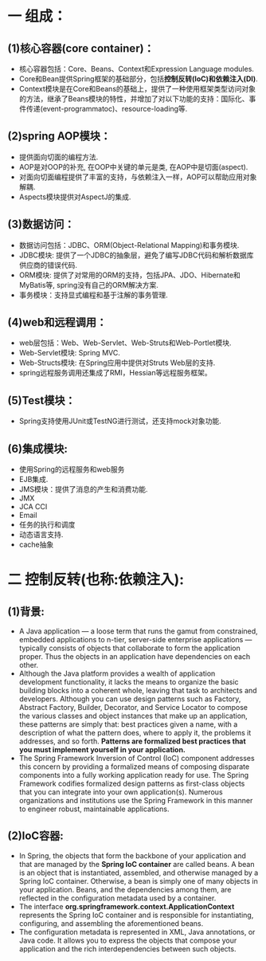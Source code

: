 # 一 组成： 
## (1)核心容器(core container)：
- 核心容器包括：Core、Beans、Context和Expression Language modules.
- Core和Bean提供Spring框架的基础部分，包括**控制反转(IoC)和依赖注入(DI)**.
- Context模块是在Core和Beans的基础上，提供了一种使用框架类型访问对象的方法，继承了Beans模块的特性，并增加了对以下功能的支持：国际化、事件传递(event-programmatoc)、resource-loading等.

## (2)spring AOP模块：
- 提供面向切面的编程方法.
- AOP是对OOP的补充, 在OOP中关键的单元是类, 在AOP中是切面(aspect).
- 对面向切面编程提供了丰富的支持，与依赖注入一样，AOP可以帮助应用对象解耦.
- Aspects模块提供对AspectJ的集成.

## (3)数据访问：
- 数据访问包括：JDBC、ORM(Object-Relational Mapping)和事务模块.
- JDBC模块: 提供了一个JDBC的抽象层，避免了编写JDBC代码和解析数据库供应商的错误代码.
- ORM模块: 提供了对常用的ORM的支持，包括JPA、JDO、Hibernate和MyBatis等, spring没有自己的ORM解决方案.
- 事务模块：支持显式编程和基于注解的事务管理.

## (4)web和远程调用：
- web层包括：Web、Web-Servlet、Web-Struts和Web-Portlet模块.
- Web-Servlet模块: Spring MVC.
- Web-Structs模块: 在Spring应用中提供对Struts Web层的支持.
- spring远程服务调用还集成了RMI，Hessian等远程服务框架。

## (5)Test模块：
- Spring支持使用JUnit或TestNG进行测试，还支持mock对象功能.

## (6)集成模块:
- 使用Spring的远程服务和web服务
- EJB集成.
- JMS模块：提供了消息的产生和消费功能.
- JMX
- JCA CCI
- Email
- 任务的执行和调度
- 动态语言支持.
- cache抽象

# 二 控制反转(也称:依赖注入):
## (1)背景:
- A Java application — a loose term that runs the gamut from constrained, embedded applications to n-tier, server-side enterprise applications — typically consists of objects that collaborate to form the application proper. Thus the objects in an application have dependencies on each other.
- Although the Java platform provides a wealth of application development functionality, it lacks the means to organize the basic building blocks into a coherent whole, leaving that task to architects and developers. Although you can use design patterns such as Factory, Abstract Factory, Builder, Decorator, and Service Locator to compose the various classes and object instances that make up an application, these patterns are simply that: best practices given a name, with a description of what the pattern does, where to apply it, the problems it addresses, and so forth. **Patterns are formalized best practices that you must implement yourself in your application.**
- The Spring Framework Inversion of Control (IoC) component addresses this concern by providing a formalized means of composing disparate components into a fully working application ready for use. The Spring Framework codifies formalized design patterns as first-class objects that you can integrate into your own application(s). Numerous organizations and institutions use the Spring Framework in this manner to engineer robust, maintainable applications.

## (2)IoC容器:
- In Spring, the objects that form the backbone of your application and that are managed by the **Spring IoC container** are called beans. A bean is an object that is instantiated, assembled, and otherwise managed by a Spring IoC container. Otherwise, a bean is simply one of many objects in your application. Beans, and the dependencies among them, are reflected in the configuration metadata used by a container.
- The interface **org.springframework.context.ApplicationContext** represents the Spring IoC container and is responsible for instantiating, configuring, and assembling the aforementioned beans.
- The configuration metadata is represented in XML, Java annotations, or Java code. It allows you to express the objects that compose your application and the rich interdependencies between such objects.